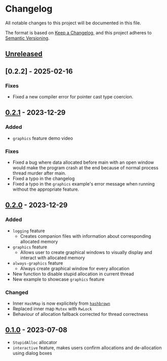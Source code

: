 # Changelog

All notable changes to this project will be documented in this file.

The format is based on [Keep a Changelog](https://keepachangelog.com/en/1.0.0/),
and this project adheres to [Semantic Versioning](https://semver.org/spec/v2.0.0.html).

## [Unreleased]

## [0.2.2] - 2025-02-16

### Fixes
- Fixed a new compiler error for pointer cast type coercion.

## [0.2.1] - 2023-12-29

### Added
- `graphics` feature demo video

### Fixes
- Fixed a bug where data allocated before main with an open window would make the program crash at the end because of normal process thread murder after main.
- Fixed a typo in the changelog
- Fixed a typo in the `graphics` example's error message when running without the appropriate feature.

## [0.2.0] - 2023-12-29

### Added

- `logging` feature
  - Creates companion files with information about corresponding allocated memory
- `graphics` feature
  - Allows user to create graphical windows to visually display and interact with allocated memory
- `always-graphics` feature
  - Always create graphical window for every allocation
- New function to disable stupid allocation in current thread
- New example to showcase `graphics` feature

### Changed
- Inner `HashMap` is now explicitely from [`hashbrown`](https://crates.io/crate/hashbrown)
- Replaced inner map `Mutex` with `RwLock`
- Behaviour of allocation fallback corrected for thread correctness

## [0.1.0] - 2023-07-08

- `StupidAlloc` allocator
- `interactive` feature, makes users confirm allocations and de-allocation using dialog boxes

[Unreleased]: https://github.com/shadyfennec/stupidalloc/compare/v0.2.1..HEAD
[0.2.1]: https://github.com/shadyfennec/stupidalloc/compare/v0.2.0..v0.2.1
[0.2.0]: https://github.com/shadyfennec/stupidalloc/compare/v0.1.0..v0.2.0
[0.1.0]: https://github.com/shadyfennec/stupidalloc/releases/tag/v0.1.0